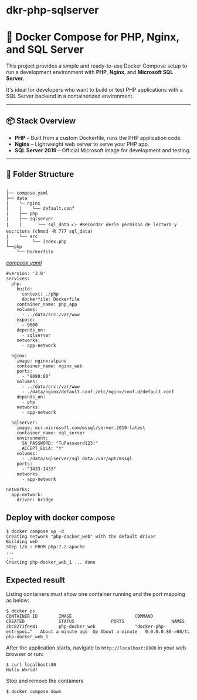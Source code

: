 # dkr-php-sqlserver
# 🚀 Docker Compose for PHP, Nginx, and SQL Server

This project provides a simple and ready-to-use Docker Compose setup to run a development environment with **PHP**, **Nginx**, and **Microsoft SQL Server**.

It's ideal for developers who want to build or test PHP applications with a SQL Server backend in a containerized environment.

---

## 📦 Stack Overview

- **PHP** – Built from a custom Dockerfile, runs the PHP application code.
- **Nginx** – Lightweight web server to serve your PHP app.
- **SQL Server 2019** – Official Microsoft image for development and testing.

---

## 📁 Folder Structure
```
.
├── compose.yaml
├── data
|    └─ nginx
|    |    └── default.conf
|    ├── php
|    ├── sqlserver
|    |      └── sql_data 👉 #Recordar derle permisos de lectura y escritura (chmod -R 777 sql_data)
|    └── src
|         └── index.php
└──php
    └── Dockerfile

```

[_compose.yaml_](compose.yaml)
```
#version: '3.8'
services:
  php:
    build:
      context: ./php
      dockerfile: Dockerfile
    container_name: php_app
    volumes:
      - ../data/src:/var/www
    expose:
      - 9000
    depends_on:
      - sqlserver
    networks:
      - app-network

  nginx:
    image: nginx:alpine
    container_name: nginx_web
    ports:
      - "8080:80"
    volumes:
      - ../data/src:/var/www
      - ./data/nginx/default.conf:/etc/nginx/conf.d/default.conf
    depends_on:
      - php
    networks:
      - app-network

  sqlserver:
    image: mcr.microsoft.com/mssql/server:2019-latest
    container_name: sql_server
    environment:
      SA_PASSWORD: "TuPassword123!"
      ACCEPT_EULA: "Y"
    volumes:
      - ./data/sqlserver/sql_data:/var/opt/mssql
    ports:
      - "1433:1433"
    networks:
      - app-network

networks:
  app-network:
    driver: bridge
```

## Deploy with docker compose

```
$ docker compose up -d
Creating network "php-docker_web" with the default driver
Building web
Step 1/6 : FROM php:7.2-apache
...
...
Creating php-docker_web_1 ... done

```

## Expected result

Listing containers must show one container running and the port mapping as below:
```
$ docker ps
CONTAINER ID        IMAGE                        COMMAND                  CREATED             STATUS              PORTS                  NAMES
2bc8271fee81        php-docker_web               "docker-php-entrypoi…"   About a minute ago  Up About a minute   0.0.0.0:80->80/tc    php-docker_web_1
```

After the application starts, navigate to `http://localhost:8080` in your web browser or run:
```
$ curl localhost:80
Hello World!
```

Stop and remove the containers
```
$ docker compose down
```
